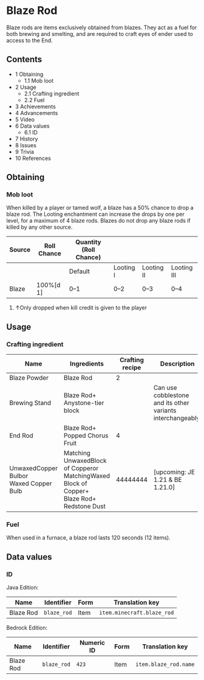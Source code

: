 # Blaze Rod
Blaze rods are items exclusively obtained from blazes. They act as a fuel for both brewing and smelting, and are required to craft eyes of ender used to access to the End.

## Contents
- 1 Obtaining
	- 1.1 Mob loot
- 2 Usage
	- 2.1 Crafting ingredient
	- 2.2 Fuel
- 3 Achievements
- 4 Advancements
- 5 Video
- 6 Data values
	- 6.1 ID
- 7 History
- 8 Issues
- 9 Trivia
- 10 References

## Obtaining
### Mob loot
When killed by a player or tamed wolf, a blaze has a 50% chance to drop a blaze rod. The Looting enchantment can increase the drops by one per level, for a maximum of 4 blaze rods. Blazes do not drop any blaze rods if killed by any other source.

| Source | Roll Chance | Quantity (Roll Chance) |           |            |             |
|--------|-------------|------------------------|-----------|------------|-------------|
|        |             | Default                | Looting I | Looting II | Looting III |
| Blaze  | 100%[d 1]   | 0–1                    | 0–2       | 0–3        | 0–4         |

1. ↑Only dropped when kill credit is given to the player

## Usage
### Crafting ingredient
| Name                                       | Ingredients                                                                                           | Crafting recipe | Description                                                 |
|--------------------------------------------|-------------------------------------------------------------------------------------------------------|-----------------|-------------------------------------------------------------|
| Blaze Powder                               | Blaze Rod                                                                                             | 2               |                                                             |
| Brewing Stand                              | Blaze Rod+<br/>Anystone-tier block                                                                    |                 | Can use cobblestone and its other variants interchangeably. |
| End Rod                                    | Blaze Rod+<br/>Popped Chorus Fruit                                                                    | 4               |                                                             |
| UnwaxedCopper Bulbor<br/>Waxed Copper Bulb | Matching UnwaxedBlock of Copperor<br/>MatchingWaxed Block of Copper+<br/>Blaze Rod+<br/>Redstone Dust | 44444444        | ‌[upcoming: JE 1.21 & BE 1.21.0]                            |

### Fuel
When used in a furnace, a blaze rod lasts 120 seconds (12 items).

## Data values
### ID
Java Edition:

| Name      | Identifier  | Form | Translation key            |
|-----------|-------------|------|----------------------------|
| Blaze Rod | `blaze_rod` | Item | `item.minecraft.blaze_rod` |

Bedrock Edition:

| Name      | Identifier  | Numeric ID | Form | Translation key       |
|-----------|-------------|------------|------|-----------------------|
| Blaze Rod | `blaze_rod` | `423`      | Item | `item.blaze_rod.name` |

